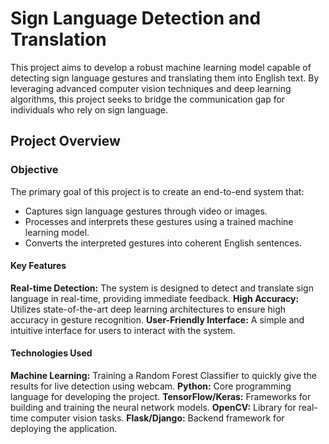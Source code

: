 # Sign Language Detection and Translation
This project aims to develop a robust machine learning model capable of detecting sign language gestures and translating them into English text. By leveraging advanced computer vision techniques and deep learning algorithms, this project seeks to bridge the communication gap for individuals who rely on sign language.

## Project Overview
### Objective
The primary goal of this project is to create an end-to-end system that:

- Captures sign language gestures through video or images.
- Processes and interprets these gestures using a trained machine learning model.
- Converts the interpreted gestures into coherent English sentences.
#### Key Features
**Real-time Detection:** The system is designed to detect and translate sign language in real-time, providing immediate feedback.
**High Accuracy:** Utilizes state-of-the-art deep learning architectures to ensure high accuracy in gesture recognition.
**User-Friendly Interface:** A simple and intuitive interface for users to interact with the system.
#### Technologies Used
**Machine Learning:** Training a Random Forest Classifier to quickly give the results for live detection using webcam.
**Python:** Core programming language for developing the project.
**TensorFlow/Keras:** Frameworks for building and training the neural network models.
**OpenCV:** Library for real-time computer vision tasks.
**Flask/Django:** Backend framework for deploying the application.
